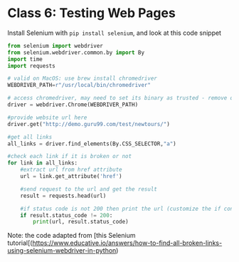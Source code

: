 # Class 6: Testing Web Pages

Install Selenium with `pip install selenium`, and look at this code snippet
```python
from selenium import webdriver
from selenium.webdriver.common.by import By
import time
import requests

# valid on MacOS: use brew install chromedriver
WEBDRIVER_PATH=r"/usr/local/bin/chromedriver"

# access chromedriver, may need to set its binary as trusted - remove quarantine attribute on MacOS
driver = webdriver.Chrome(WEBDRIVER_PATH)

#provide website url here
driver.get("http://demo.guru99.com/test/newtours/")

#get all links
all_links = driver.find_elements(By.CSS_SELECTOR,"a")

#check each link if it is broken or not
for link in all_links:
    #extract url from href attribute
    url = link.get_attribute('href')

    #send request to the url and get the result
    result = requests.head(url)

    #if status code is not 200 then print the url (customize the if condition according to the need)
    if result.status_code != 200:
        print(url, result.status_code)
```
Note: the code adapted from [this Selenium tutorial[(https://www.educative.io/answers/how-to-find-all-broken-links-using-selenium-webdriver-in-python)
